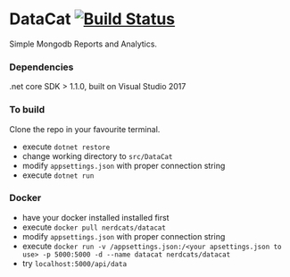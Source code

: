 # DataCat [![Build Status](https://travis-ci.org/NerdCats/DataCat.svg?branch=master)](https://travis-ci.org/NerdCats/DataCat)
Simple Mongodb Reports and Analytics.

### Dependencies
.net core SDK > 1.1.0, built on Visual Studio 2017 

### To build
Clone the repo in your favourite terminal.
- execute `dotnet restore` 
- change working directory to `src/DataCat`
- modify `appsettings.json` with proper connection string
- execute `dotnet run`

### Docker
 - have your docker installed installed first
 - execute `docker pull nerdcats/datacat`
 - modify `appsettings.json` with proper connection string
 - execute `docker run -v /appsettings.json:/<your apsettings.json to use> -p 5000:5000 -d --name datacat nerdcats/datacat`
 - try `localhost:5000/api/data`
